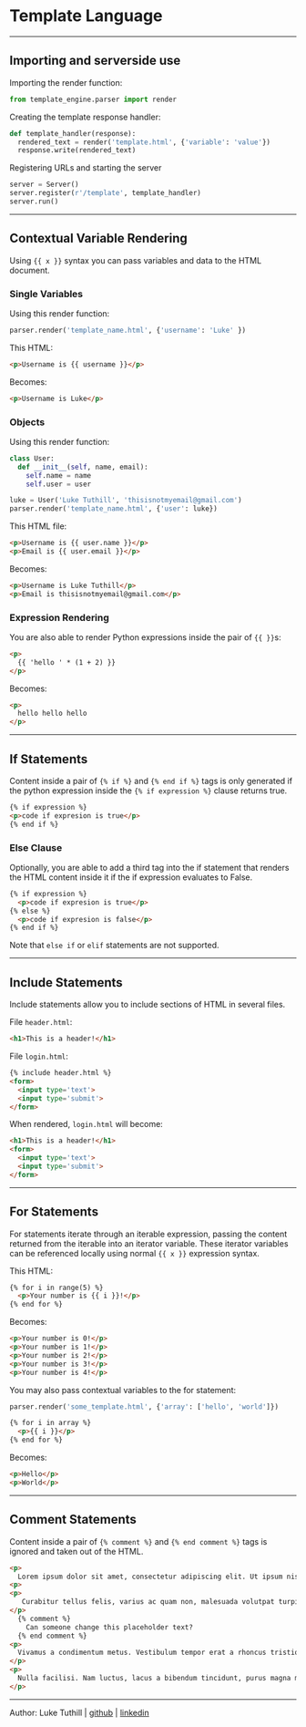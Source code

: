 # Template Language
---
## Importing and serverside use
Importing the render function:
```python
from template_engine.parser import render
```

Creating the template response handler:
```python
def template_handler(response):
  rendered_text = render('template.html', {'variable': 'value'})
  response.write(rendered_text)

```

Registering URLs and starting the server
```python
server = Server()
server.register(r'/template', template_handler)
server.run()
```

---
## Contextual Variable Rendering
Using `{{ x }}` syntax you can pass variables and data to the HTML document.
### Single Variables
Using this render function:
```python
parser.render('template_name.html', {'username': 'Luke' })
```
This HTML:
```html
<p>Username is {{ username }}</p>
```
Becomes:
```html
<p>Username is Luke</p>
```
### Objects
Using this render function:
```python
class User:
  def __init__(self, name, email):
    self.name = name
    self.user = user

luke = User('Luke Tuthill', 'thisisnotmyemail@gmail.com')
parser.render('template_name.html', {'user': luke})
```
This HTML file:
```html
<p>Username is {{ user.name }}</p>
<p>Email is {{ user.email }}</p>
```
Becomes:
```html
<p>Username is Luke Tuthill</p>
<p>Email is thisisnotmyemail@gmail.com</p>
```

### Expression Rendering
You are also able to render Python expressions inside the pair of `{{ }}`s:
```html
<p>
  {{ 'hello ' * (1 + 2) }}
</p>
```
Becomes:
```html
<p>
  hello hello hello
</p>
```

---

## If Statements

Content inside a pair of `{% if %}` and `{% end if %}` tags is only generated if the python expression inside the `{% if expression %}` clause returns true.

```html
{% if expression %}
<p>code if expresion is true</p>
{% end if %}
```
### Else Clause
Optionally, you are able to add a third tag into the if statement that renders the HTML content inside it if the if expression evaluates to False.

```html
{% if expression %}
  <p>code if expresion is true</p>
{% else %}
  <p>code if expresion is false</p>
{% end if %}
```

Note that `else if` or `elif` statements are not supported.

---
## Include Statements
Include statements allow you to include sections of HTML in several files.

File `header.html`:
```html
<h1>This is a header!</h1>
```

File `login.html`:
```html
{% include header.html %}
<form>
  <input type='text'>
  <input type='submit'>
</form>
```
When rendered, `login.html` will become:
```html
<h1>This is a header!</h1>
<form>
  <input type='text'>
  <input type='submit'>
</form>
```
---
## For Statements
For statements iterate through an iterable expression, passing the content returned from the iterable into an iterator variable. These iterator variables can be referenced locally using normal `{{ x }}` expression syntax.

This HTML:
```html
{% for i in range(5) %}
  <p>Your number is {{ i }}!</p>
{% end for %}
```
Becomes:
```html
<p>Your number is 0!</p>
<p>Your number is 1!</p>
<p>Your number is 2!</p>
<p>Your number is 3!</p>
<p>Your number is 4!</p>
```

You may also pass contextual variables to the for statement:
```python
parser.render('some_template.html', {'array': ['hello', 'world']})
```
```html
{% for i in array %}
  <p>{{ i }}</p>
{% end for %}
```
Becomes:
```html
<p>Hello</p>
<p>World</p>
```
---
## Comment Statements
Content inside a pair of `{% comment %}` and `{% end comment %}` tags is ignored and taken out of the HTML.
```html
<p>
  Lorem ipsum dolor sit amet, consectetur adipiscing elit. Ut ipsum nisi, placerat eu felis vitae, consequat elementum justo.
<p>
<p>
   Curabitur tellus felis, varius ac quam non, malesuada volutpat turpis. Nulla auctor porttitor sagittis. Aliquam quis dictum nulla.
</p>
  {% comment %}
    Can someone change this placeholder text?
  {% end comment %}
<p>
  Vivamus a condimentum metus. Vestibulum tempor erat a rhoncus tristique. Integer blandit nisi sit amet felis ultricies, et gravida est elementum. Praesent tincidunt purus semper, lacinia lectus sed, tincidunt nibh.
</p>
<p>
  Nulla facilisi. Nam luctus, lacus a bibendum tincidunt, purus magna malesuada felis, eget condimentum leo diam eu justo.
</p>
```

---
Author: Luke Tuthill | [github](https://github.com/lyneca) | [linkedin](https://www.linkedin.com/in/lyneca)
